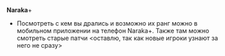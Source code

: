 **Naraka**+
- Посмотреть с кем вы дрались и возможно их ранг можно в мобильном приложении на телефон Naraka+. Также там можно смотреть старые патчи <оставлю, так как новые игроки узнают за него не сразу>